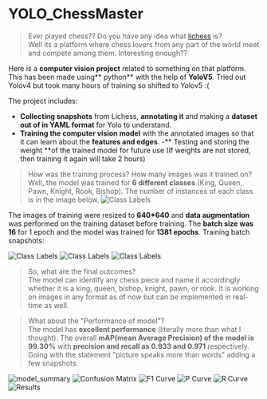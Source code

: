 # YOLO_ChessMaster

> Ever played chess?? Do you have any idea what [lichess](https://lichess.org/) is?  
> Well its a platform where chess lovers from any part of the world meet and compete among them. Interesting enough??

Here is a **computer vision project** related to something on that platform.
This has been made using** python** with the help of **YoloV5**. Tried out Yolov4 but took many hours of training so shifted to Yolov5 :(

The project includes:
- **Collecting snapshots** from Lichess, **annotating it** and making a **dataset out of in YAML format** for Yolo to understand.
- **Training the computer vision model** with the annotated images so that it can learn about the **features and edges**.
-** Testing and storing the weight **of the trained model for future use (If weights are not stored, then training it again will take 2 hours)

> How was the training process? How many images was it trained on?  
 Well, the model was trained for **6 different classes** (King, Queen, Pawn, Knight, Rook, Bishop). The number of instances of each class is in the image below.
![Class Labels](labels.jpg)


The images of training were resized to **640*640** and **data augmentation** was performed on the training dataset before training. The **batch size was 16** for 1 epoch and the model was trained for **1381 epochs**.
Training batch snapshots:


![Class Labels](train_batch0.jpg)
![Class Labels](train_batch1.jpg)
![Class Labels](train_batch2.jpg)

> So, what are the final outcomes?  
> The model can identify any chess piece and name it accordingly whether it is a king, queen, bishop, knight, pawn, or rook. It is working on images in any format as of now but can be implemented in real-time as well.

> What about the "Performance of model"?  
> The model has **excellent performance** (literally more than what I thought). The overall **mAP(mean Average Precision) of the model is 99.30%** with **precision and recall as 0.933 and 0.971** respectively. Going with the statement "picture speaks more than words" adding a few snapshots:



![model_summary](model_summary.png)
![Confusion Matrix](confusion_matrix.png)
![F1 Curve](F1_curve.png)
![P Curve](P_curve.png)
![R Curve](R_curve.png)
![Results](results.png)


